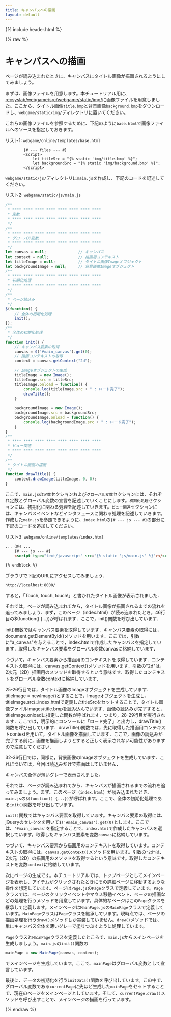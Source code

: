 ```yaml
---
title: キャンバスへの描画
layout: default
---
```


{% include header.html %}

{% raw %}

# キャンバスへの描画

ページが読み込まれたときに、キャンバスにタイトル画像が描画されるようにしてみましょう。

まずは、画像ファイルを用意します。本チュートリアル用に、[recsyslab/webgame/src/webgame/static/img/](https://github.com/recsyslab/webgame/tree/main/src/webgame/static/img/)に画像ファイルを用意しました。ここから、タイトル画像`title.bmp`と背景画像`background.bmp`をダウンロードし、`webgame/static/img/`ディレクトリに置いてください。

これらの画像ファイルを参照するために、下記のように`base.html`で画像ファイルへのソースを指定しておきます。

リスト1: `webgame/online/templates/base.html`
```
        {# --- files --- #}
        <script>
            let titleSrc = "{% static 'img/title.bmp' %}";
            let backgroundSrc = "{% static 'img/background.bmp' %}";
        </script>
```

`webgame/static/js/`ディレクトリに`main.js`を作成し、下記のコードを記述してください。
 
リスト2: `webgame/static/js/main.js`
```js
/**
 * **** **** **** **** **** **** **** ****
 * 定数
 * **** **** **** **** **** **** **** ****
 */
/**
 * **** **** **** **** **** **** **** ****
 * グローバル変数
 * **** **** **** **** **** **** **** ****
 */
let canvas = null;              // キャンバス
let context = null;             // 描画用コンテキスト
let titleImage = null;          // タイトル画像Imageオブジェクト
let backgroundImage = null;     // 背景画像Imageオブジェクト
/**
 * **** **** **** **** **** **** **** ****
 * 初期化処理
 * **** **** **** **** **** **** **** ****
 */
/**
 * ページ読込み
 */
$(function() {
    // 全体の初期化処理
    init();
});
/**
 * 全体の初期化処理
 */
function init() {
    // キャンバス要素の取得
    canvas = $('#main_canvas').get(0);
    // 描画コンテキストの取得
    context = canvas.getContext("2d");

    // Imageオブジェクトの生成
    titleImage = new Image();
    titleImage.src = titleSrc;
    titleImage.onload = function() {
        console.log(titleImage.src + " : ロード完了");
        drawTitle();
    }
 
    backgroundImage = new Image();
    backgroundImage.src = backgroundSrc;
    backgroundImage.onload = function() {
        console.log(backgroundImage.src + " : ロード完了");
    }
}
/**
 * **** **** **** **** **** **** **** ****
 * ビュー関連
 * **** **** **** **** **** **** **** ****
 */
/**
 * タイトル画面の描画
 */
function drawTitle() {
    context.drawImage(titleImage, 0, 0);
}
```

ここで、`main.js`の`定数`セクションおよび`グローバル変数`セクションには、それぞれ定数とグローバル変数の宣言を記述していくことにします。`初期化処理`セクションには、初期化に関わる処理を記述していきます。`ビュー関連`セクションには、キャンバスイベントなどインタフェースに関わる処理を記述していきます。作成した`main.js`を参照できるように、`index.html`の`{# --- js --- #}`の部分に下記のコードを追加してください。

リスト3: `webgame/online/templates/index.html`
```html
...（略）...
    {# --- js --- #}
    <script type="text/javascript" src="{% static 'js/main.js' %}"></script>        <!-- 追加 -->

{% endblock %}
```

ブラウザで下記のURLにアクセスしてみましょう．

`http://localhost:8000/`

すると，「Touch, touch, touch!」と書かれたタイトル画像が表示されました．

それでは，ページが読み込まれてから，タイトル画像が描画されるまでの流れを追ってみましょう．まず，このページ（index.html）が読み込まれたとき，46行目の$(function() {...})が呼ばれます．ここで，init()関数を呼び出しています．

init()関数ではキャンバス要素を取得しています．キャンバス要素の取得には，document.getElementById()メソッドを用います．ここでは，引数に"a_canvas"を与えることで，index.htmlで作成したキャンバスを指定しています．取得したキャンバス要素をグローバル変数canvasに格納しています．

つづいて，キャンバス要素から描画用のコンテキストを取得しています．コンテキストの取得には，canvas.getContext()メソッドを用います．引数の"2d"は，2次元（2D）描画用のメソッドを取得するという意味です．取得したコンテキストをグローバル変数contextに格納しています．

25-26行目では，タイトル画像のImageオブジェクトを生成しています．titleImage = newImage()とすることで，Imageオブジェクトを生成し，titleImage.srcにindex.htmlで定義したtitleSrcをセットすることで，タイトル画像ファイルimages/title.bmpを読み込んでいます．画像の読込みが完了すると，titleImage.onloadに指定した関数が呼ばれます．つまり，28-29行目が実行されます．ここでは，明示的にコンソールに「ロード完了」と出力し，drawTitle()関数を呼び出しています．drawTitle()関数では，先に取得した描画用コンテキストcontextを用いて，タイトル画像を描画しています．ここで，画像の読込みが完了する前に，画像を描画しようとすると正しく表示されない可能性がありますので注意してください．

32-36行目では，同様に，背景画像のImageオブジェクトを生成しています．これについては，今回は読込みだけで描画はしていません．



キャンバス全体が薄いグレーで表示されました。

それでは、ページが読み込まれてから、キャンバスが描画されるまでの流れを追ってみましょう。まず、このページ（`index.html`）が読み込まれたとき、`main.js`の`$(function() {...})`が呼ばれます。ここで、全体の初期化処理である`init()`関数を呼び出しています。

`init()`関数ではキャンバス要素を取得しています。キャンバス要素の取得には、jQueryのセレクタを用いて`$('#main_canvas').get(0)`とします。ここでは、`'#main_canvas'`を指定することで、`index.html`で作成したキャンバスを選択しています。取得したキャンバス要素を変数`canvas`に格納しています。

つづいて、キャンバス要素から描画用のコンテキストを取得しています。コンテキストの取得には、`canvas.getContext()`メソッドを用います。引数の`"2d"`は、2次元（2D）の描画用のメソッドを取得するという意味です。取得したコンテキストを変数`context`に格納しています。

次にページの生成です。本チュートリアルでは、トップページとしてメインページを表示し、アイテムがクリックされたときにその詳細ページに移動するような操作を想定しています。ページは`Page.js`の`Page`クラスで定義しています。`Page`クラスでは、ページのクリックイベントやマウス移動イベント、ページの描画などの処理を行うメソッドを用意しています。具体的なページはこの`Page`クラスを継承して定義します。メインページは`MainPage.js`の`MainPage`クラスで定義しています。`MainPage`クラスは`Page`クラスを継承しています。現時点では、ページの描画処理を行う`draw()`メソッドしか実装していません。`draw()`メソッドでは、単にキャンバス全体を薄いグレーで塗りつぶすように処理しています。

`Page`クラスと`MainPage`クラスを定義したところで、`main.js`からメインページを生成しましょう。`main.js`の`init()`関数の
```js
mainPage = new MainPage(canvas, context);
```
でメインページを生成しています。ここで、`mainPage`はグローバル変数として宣言しています。

最後に、データの初期化を行う`initData()`関数を呼び出しています。この中で、グローバル変数である`currentPage`に先ほど生成した`mainPage`をセットすることで、現在のページをメインページとしています。そして、`currentPage.draw()`メソッドを呼び出すことで、メインページの描画を行っています。

{% endraw %}
